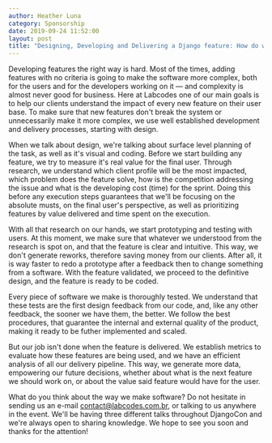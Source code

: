 ```yaml
---
author: Heather Luna
category: Sponsorship
date: 2019-09-24 11:52:00
layout: post
title: "Designing, Developing and Delivering a Django feature: How do we do it?"
---
```


Developing features the right way is hard. Most of the times, adding features with no criteria is going to make the software more complex, both for the users and for the developers working on it — and complexity is almost never good for business. Here at Labcodes one of our main goals is to help our clients understand the impact of every new feature on their user base. To make sure that new features don't break the system or unnecessarily make it more complex, we use well established development and delivery processes, starting with design.

When we talk about design, we're talking about surface level planning of the task, as well as it's visual and coding. Before we start building any feature, we try to measure it's real value for the final user. Through research, we understand which client profile will be the most impacted, which problem does the feature solve, how is the competition addressing the issue and what is the developing cost (time) for the sprint. Doing this before any execution steps guarantees that we'll be focusing on the absolute musts, on the final user's perspective, as well as prioritizing features by value delivered and time spent on the execution.

With all that research on our hands, we start prototyping and testing with users. At this moment, we make sure that whatever we understood from the research is spot on, and that the feature is clear and intuitive. This way, we don't generate reworks, therefore saving money from our clients. After all, it is way faster to redo a prototype after a feedback then to change something from a software. With the feature validated, we proceed to the definitive design, and the feature is ready to be coded.

Every piece of software we make is thoroughly tested. We understand that these tests are the first design feedback from our code, and, like any other feedback, the sooner we have them, the better. We follow the best procedures, that guarantee the internal and external quality of the product, making it ready to be futher implemented and scaled.

But our job isn't done when the feature is delivered. We establish metrics to evaluate how these features are being used, and we have an efficient analysis of all our delivery pipeline. This way, we generate more data, empowering our future decisions, whether about what is the next feature we should work on, or about the value said feature would have for the user.

What do you think about the way we make software? Do not hesitate in sending us an e-mail [contact@labcodes.com.br](mailto:contact@labcodes.com.br), or talking to us anywhere in the event. We'll be having three different talks throughout DjangoCon and we're always open to sharing knowledge. We hope to see you soon and thanks for the attention!
